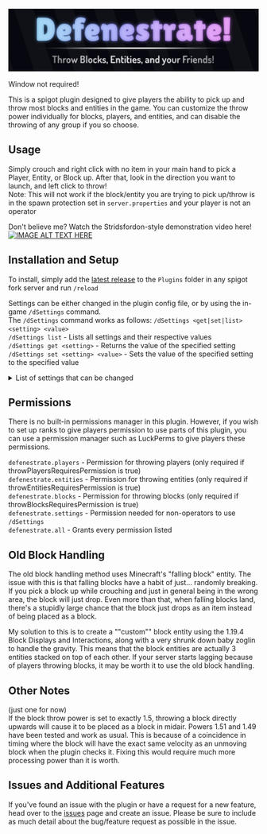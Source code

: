 
![defenestrateBanner.png](images%2FdefenestrateBanner.png)

Window not required!  

This is a spigot plugin designed to give players the ability to pick up and throw most blocks and entities in the game. You can customize the throw power individually for blocks, players, and entities, and can disable the throwing of any group if you so choose.

## Usage
Simply crouch and right click with no item in your main hand to pick a Player, Entity, or Block up. After that, look in the direction you want to launch, and left click to throw!  
Note: This will not work if the block/entity you are trying to pick up/throw is in the spawn protection set in `server.properties` and your player is not an operator

Don't believe me? Watch the Stridsfordon-style demonstration video here!
[![IMAGE ALT TEXT HERE](https://img.youtube.com/vi/ImCKaETUTEg/0.jpg)](https://www.youtube.com/watch?v=ImCKaETUTEg)

## Installation and Setup
To install, simply add the [latest release](https://github.com/Pm7-dev/Defenestrate/releases) to the `Plugins` folder in any spigot fork server and run `/reload`

Settings can be either changed in the plugin config file, or by using the in-game `/dSettings` command.  
The `/dSettings` command works as follows:
`/dSettings <get|set|list> <setting> <value>`  
`/dSettings list` - Lists all settings and their respective values  
`/dSettings get <setting>` - Returns the value of the specified setting  
`/dSettings set <setting> <value>` - Sets the value of the specified setting to the specified value


<details>
  <summary> List of settings that can be changed </summary>

Power settings:
- `playerThrowPower (Default: 1.6)` - The power at which players are thrown
- `entityThrowPower (Default: 1.6)` - The power at which other entities are thrown
- `blockThrowPower (Default: 1.6)` - The power at which blocks are thrown

Feature toggles:
- `playerThrowEnabled (Default: true)` - If any player will be allowed to throw players
- `entityThrowEnabled (Default: true)` - If any player will be allowed to throw other entities
- `blockThrowEnabled (Default: true)` - If any player will be allowed to throw blocks

Permission settings:
- `throwPlayersRequiresPermission (Default: false)` - If players need a permission to throw players (only used if playerThrowEnabled is true)
- `throwEntitiesRequiresPermission (Default: false)` - If players need a permission to throw entities (only used if entityThrowEnabled is true)
- `throwBlocksRequiresPermission (Default: false)` - If players need a permission to throw blocks (only used if blockThrowEnabled is true)

Other settings:
- `oldBlockHandling (Default: false)` - Uses a simpler method of handling the picking up and throwing of blocks (not recommended, more info [here](https://github.com/Pm7-dev/Defenestrate#old-block-handling))
- `breakThingsMode (Default: false)` - Removes the filter stopping players from picking up and throwing illegal blocks (nether portals, bedrock, barriers)

</details>

## Permissions
There is no built-in permissions manager in this plugin. However, if you wish to set up ranks to give players permission to use parts of this plugin, you can use a permission manager such as LuckPerms to give players these permissions.  

`defenestrate.players` - Permission for throwing players (only required if throwPlayersRequiresPermission is true)  
`defenestrate.entities` - Permission for throwing entities (only required if throwEntitiesRequiresPermission is true)  
`defenestrate.blocks` - Permission for throwing blocks (only required if throwBlocksRequiresPermission is true)  
`defenestrate.settings` - Permission needed for non-operators to use `/dSettings`  
`defenestrate.all` - Grants every permission listed

## Old Block Handling
The old block handling method uses Minecraft's "falling block" entity. The issue with this is that falling blocks have a habit of just... randomly breaking. If you pick a block up while crouching and just in general being in the wrong area, the block will just drop. Even more than that, when falling blocks land, there's a stupidly large chance that the block just drops as an item instead of being placed as a block.

My solution to this is to create a ""custom"" block entity using the 1.19.4 Block Displays and Interactions, along with a very shrunk down baby zoglin to handle the gravity. This means that the block entities are actually 3 entities stacked on top of each other. If your server starts lagging because of players throwing blocks, it may be worth it to use the old block handling. 

## Other Notes
(just one for now)  
If the block throw power is set to exactly 1.5, throwing a block directly upwards will cause it to be placed as a block in midair. Powers 1.51 and 1.49 have been tested and work as usual. This is because of a coincidence in timing where the block will have the exact same velocity as an unmoving block when the plugin checks it. Fixing this would require much more processing power than it is worth.

## Issues and Additional Features
If you've found an issue with the plugin or have a request for a new feature, head over to the [issues](https://github.com/Pm7-dev/Defenestrate/issues) page and create an issue. Please be sure to include as much detail about the bug/feature request as possible in the issue.
